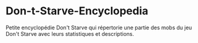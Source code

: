 # Don-t-Starve-Encyclopedia
Petite encyclopédie Don't Starve qui répertorie une partie des mobs du jeu Don't Starve avec leurs statistiques et descriptions.
